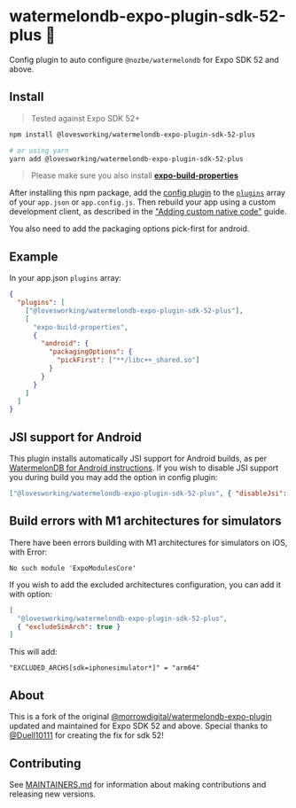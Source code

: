 # watermelondb-expo-plugin-sdk-52-plus 🍉

Config plugin to auto configure `@nozbe/watermelondb` for Expo SDK 52 and above.

## Install

> Tested against Expo SDK 52+

```bash
npm install @lovesworking/watermelondb-expo-plugin-sdk-52-plus

# or using yarn
yarn add @lovesworking/watermelondb-expo-plugin-sdk-52-plus
```

> Please make sure you also install **[expo-build-properties](https://docs.expo.dev/versions/latest/sdk/build-properties/)**

After installing this npm package, add the [config plugin](https://docs.expo.io/guides/config-plugins/) to the [`plugins`](https://docs.expo.io/versions/latest/config/app/#plugins) array of your `app.json` or `app.config.js`. Then rebuild your app using a custom development client, as described in the ["Adding custom native code"](https://docs.expo.io/workflow/customizing/) guide.

You also need to add the packaging options pick-first for android.

## Example

In your app.json `plugins` array:

```json
{
  "plugins": [
    ["@lovesworking/watermelondb-expo-plugin-sdk-52-plus"],
    [
      "expo-build-properties",
      {
        "android": {
          "packagingOptions": {
            "pickFirst": ["**/libc++_shared.so"]
          }
        }
      }
    ]
  ]
}
```

## JSI support for Android

This plugin installs automatically JSI support for Android builds, as per [WatermelonDB for Android instructions](https://watermelondb.dev/docs/Installation#android-react-native).
If you wish to disable JSI support you during build you may add the option in config plugin:

```json
["@lovesworking/watermelondb-expo-plugin-sdk-52-plus", { "disableJsi": true }]
```

## Build errors with M1 architectures for simulators

There have been errors building with M1 architectures for simulators on iOS, with Error:

```
No such module 'ExpoModulesCore'
```

If you wish to add the excluded architectures configuration, you can add it with option:

```json
[
  "@lovesworking/watermelondb-expo-plugin-sdk-52-plus",
  { "excludeSimArch": true }
]
```

This will add:

```
"EXCLUDED_ARCHS[sdk=iphonesimulator*]" = "arm64"
```

## About

This is a fork of the original [@morrowdigital/watermelondb-expo-plugin](https://github.com/morrowdigital/watermelondb-expo-plugin) updated and maintained for Expo SDK 52 and above. Special thanks to [@Duell10111](https://github.com/Duell10111) for creating the fix for sdk 52!

## Contributing

See [MAINTAINERS.md](./MAINTAINERS.md) for information about making contributions and releasing new versions.
